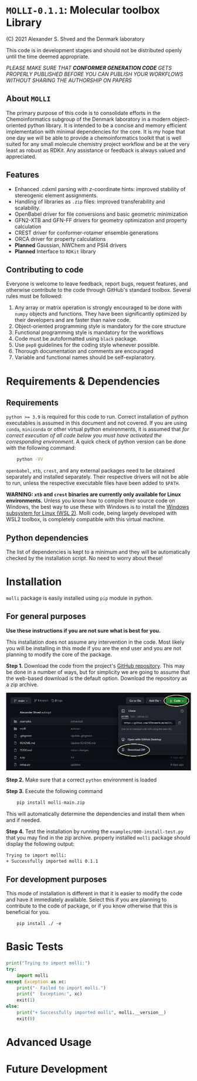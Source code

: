 # `MOLLI-0.1.1`: Molecular toolbox Library 

\(C) 2021 Alexander S. Shved and the Denmark laboratory

This code is in development stages and should not be distributed openly until the time deemed appropriate.

*PLEASE MAKE SURE THAT **CONFORMER GENERATION CODE** GETS PROPERLY PUBLISHED BEFORE YOU CAN PUBLISH YOUR WORKFLOWS WITHOUT SHARING THE AUTHORSHIP ON PAPERS*

## About `MOLLI`

The primary purpose of this code is to consolidate efforts in the Chemoinformatics subgroup of the Denmark laboratory in a modern object-oriented python library. It is intended to be a concise and memory efficient implementation with minimal dependencies for the core. It is my hope that one day we will be able to provide a chemoinformatics toolkit that is well suited for any small molecule chemistry project workflow and be at the very least as robust as RDKit. Any assistance or feedback is always valued and appreciated.

## Features

- Enhanced .cdxml parsing with *z*-coordinate hints: improved stability of stereogenic element assignments.
- Handling of libraries as `.zip` files: improved transferability and scalability.
- OpenBabel driver for file conversions and basic geometric minimization
- GFN2-XTB and GFN-FF drivers for geometry optimization and property calculation
- CREST driver for conformer-rotamer ensemble generations
- ORCA driver for property calculations
- **Planned** Gaussian, NWChem and PSI4 drivers
- **Planned** Interface to `RDKit` library

## Contributing to code

Everyone is welcome to leave feedback, report bugs, request features, and otherwise contribute to the code through GitHub's standard toolbox. Several rules must be followed:

1. Any array or matrix operation is strongly encouraged to be done with `numpy` objects and functions. 
    They have been significantly optimized by their developers and are faster than naive code.
2. Object-oriented programming style is mandatory for the core structure
3. Functional programming style is mandatory for the workflows
4. Code must be autoformatted using `black` package.
5. Use `pep8` guidelines for the coding style whenever possible.
6. Thorough documentation and comments are encouraged
7. Variable and functional names should be self-explanatory.

# Requirements & Dependencies

## Requirements

`python >= 3.9` is required for this code to run. Correct installation of python executables is assumed in this document and not covered. If you are using `conda`, `miniconda` or other virtual python environments, it is assumed that *for correct execution of all code below you must have activated the corresponding environment*. A quick check of python version can be done with the following command: 

```bash 
    python -VV
```

`openbabel`, `xtb`, `crest`, and any external packages need to be obtained separately and installed separately. Their respective drivers will not be able to run, unless the respective executable files have been added to `$PATH`.

**WARNING: `xtb` and `crest` binaries are currently only available for Linux environments.** Unless you know how to compile their source code on Windows, the best way to use these with Windows is to install the [Windows subsystem for Linux (WSL 2)](https://docs.microsoft.com/en-us/windows/wsl/install-win10). Molli code, being largely developed with WSL2 toolbox, is completely compatible with this virtual machine.

## Python dependencies

The list of dependencies is kept to a minimum and they will be automatically checked by the installation script. No need to worry about these!

# Installation

`molli` package is easily installed using `pip` module in python.

## For general purposes
**Use these instructions if you are not sure what is best for you.**

This installation does not assume any intervention in the code. Most likely you will be installing in this mode if you are the end user and you are not planning to modify the core of the package.


**Step 1.** Download the code from the project's [GitHub repository](https://github.com/SEDenmarkLab/molli).
    This may be done in a number of ways, but for simplicity we are going to assume that the web-based download is the default option.
    Download the repository as a zip archive.

![GitHub Download Project Code](./documentation/imgs/001-download.png)

**Step 2.** Make sure that a correct `python` environment is loaded

**Step 3.** Execute the following command

```bash
    pip install molli-main.zip
```
This will automatically determine the dependencies and install them when and if needed.

**Step 4.** Test the installation by running the `examples/000-install-test.py` that you may find in the zip archive.
properly installed `molli` package should display the following output:

```
Trying to import molli:
+ Successfully imported molli 0.1.1
```


## For development purposes

This mode of installation is different in that it is easier to modify the code and have it immediately available. Select this if you are planning to contribute to the code of package, or if you know otherwise that this is beneficial for you.

```
    pip install ./ -e
```

# Basic Tests

```python
print("Trying to import molli:")
try:
    import molli
except Exception as xc:
    print("- Failed to import molli.")
    print("  Exception:", xc)
    exit(1)
else:
    print("+ Successfully imported molli", molli.__version__)
    exit(0)
```

# Advanced Usage

# Future Development


 
